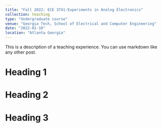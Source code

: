 ```yaml
---
title: "Fall 2022: ECE 3741-Experiments in Analog Electronics"
collection: teaching
type: "Undergraduate course"
venue: "Georgia Tech, School of Electrical and Computer Engineering"
date: "2022-01-10"
location: "Atlanta Georgia"
---
```


This is a description of a teaching experience. You can use markdown like any other post.

Heading 1
======

Heading 2
======

Heading 3
======
